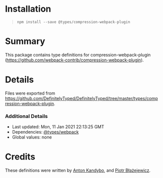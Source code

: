 # Installation
> `npm install --save @types/compression-webpack-plugin`

# Summary
This package contains type definitions for compression-webpack-plugin (https://github.com/webpack-contrib/compression-webpack-plugin).

# Details
Files were exported from https://github.com/DefinitelyTyped/DefinitelyTyped/tree/master/types/compression-webpack-plugin.

### Additional Details
 * Last updated: Mon, 11 Jan 2021 22:13:25 GMT
 * Dependencies: [@types/webpack](https://npmjs.com/package/@types/webpack)
 * Global values: none

# Credits
These definitions were written by [Anton Kandybo](https://github.com/dublicator), and [Piotr Błażejewicz](https://github.com/peterblazejewicz).
